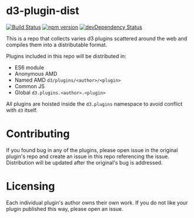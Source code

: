 
# d3-plugin-dist

[![Build Status](https://travis-ci.org/ming-codes/d3-plugins-dist.svg?branch=master)](https://travis-ci.org/ming-codes/d3-plugins-dist)
[![npm version](https://badge.fury.io/js/d3-plugins-dist.svg)](http://badge.fury.io/js/d3-plugins-dist)
[![devDependency Status](https://david-dm.org/ming-codes/d3-plugins-dist/dev-status.svg)](https://david-dm.org/ming-codes/d3-plugins-dist#info=devDependencies)

This is a repo that collects varies d3 plugins scattered around the web and compiles them into a distributable format.

Plugins included in this repo will be distributed in:

* ES6 module
* Anonymous AMD
* Named AMD `d3/plugins/<author>/<plugin>`
* Common JS
* Global `d3.plugins.<author>.<plugin>`

All plugins are hoisted inside the `d3.plugins` namespace to avoid conflict with `d3` itself.

# Contributing

If you found bug in any of the plugins, please open issue in the original plugin's repo
and create an issue in this repo referencing the issue. Distribution will be updated
after the original's bug is addressed.

# Licensing

Each individual plugin's author owns their own work. If you do not like your plugin published this
way, please open an issue.

